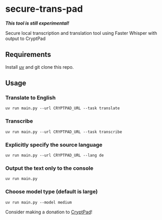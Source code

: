 # secure-trans-pad
***This tool is still experimental!***

Secure local transcription and translation tool using Faster Whisper with output to CryptPad

## Requirements
Install [uv](https://docs.astral.sh/uv/) and git clone this repo.

## Usage
### Translate to English
```
uv run main.py --url CRYPTPAD_URL --task translate
```
### Transcribe
```
uv run main.py --url CRYPTPAD_URL --task transcribe
```
### Explicitly specify the source language
```
uv run main.py --url CRYPTPAD_URL --lang de
```
### Output the text only to the console
```
uv run main.py
```

### Choose model type (default is large)
```
uv run main.py --model medium
```


Consider making a donation to [CryptPad](https://cryptpad.fr/)!
